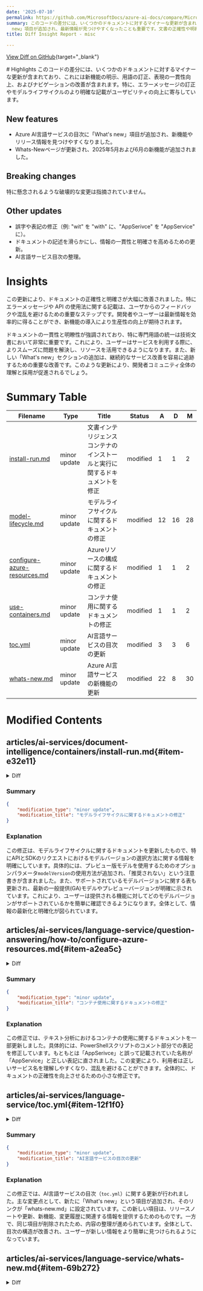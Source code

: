 ```yaml
---
date: '2025-07-10'
permalink: https://github.com/MicrosoftDocs/azure-ai-docs/compare/MicrosoftDocs:2b324c3...MicrosoftDocs:d3417cf
summary: このコードの差分には、いくつかのドキュメントに対するマイナーな更新が含まれています。新機能の明示や用語の訂正、表現の一貫性向上、ナビゲーションの改善が行われました。特にエラーメッセージの訂正やモデルライフサイクルの記載が、ユーザビリティの向上に貢献しています。新たに「What's
  new」項目が追加され、最新情報が見つけやすくなったことも重要です。文書の正確性や明確さが改善され、専門用語の統一が図られることで、ユーザーはよりスムーズにサービスを利用できるようになります。全体として、これらの更新は開発者やユーザーの生産性向上に寄与するものでしょう。
title: Diff Insight Report - misc

---
```


[View Diff on GitHub](https://github.com/MicrosoftDocs/azure-ai-docs/compare/MicrosoftDocs:2b324c3...MicrosoftDocs:d3417cf){target="_blank"}

<format>
# Highlights
このコードの差分には、いくつかのドキュメントに対するマイナーな更新が含まれており、これには新機能の明示、用語の訂正、表現の一貫性向上、およびナビゲーションの改善が含まれます。特に、エラーメッセージの訂正やモデルライフサイクルのより明確な記載がユーザビリティの向上に寄与しています。

## New features
- Azure AI言語サービスの目次に「What's new」項目が追加され、新機能やリリース情報を見つけやすくなりました。
- Whats-Newページが更新され、2025年5月および6月の新機能が追加されました。

## Breaking changes
特に懸念されるような破壊的な変更は指摘されていません。

## Other updates
- 誤字や表記の修正（例: "wit" を "with" に、"AppSerivce" を "AppService" に）。
- ドキュメントの記述を滑らかにし、情報の一貫性と明確さを高めるための更新。
- AI言語サービス目次の整理。

# Insights
この更新により、ドキュメントの正確性と明確さが大幅に改善されました。特にエラーメッセージや API の使用法に関する記載は、ユーザからのフィードバックや混乱を避けるための重要なステップです。開発者やユーザーは最新情報を効率的に得ることができ、新機能の導入により生産性の向上が期待されます。

ドキュメントの一貫性と明瞭性が強調されており、特に専門用語の統一は技術文書において非常に重要です。これにより、ユーザーはサービスを利用する際に、よりスムーズに問題を解決し、リソースを活用できるようになります。また、新しい「What's new」セクションの追加は、継続的なサービス改善を容易に追跡するための重要な改善です。このような更新により、開発者コミュニティ全体の理解と採用が促進されるでしょう。
</format>

# Summary Table
|  Filename  | Type |    Title    | Status | A  | D  | M  |
|------------|------|-------------|--------|----|----|----|
| [install-run.md](#item-e32e11) | minor update | 文書インテリジェンスコンテナのインストールと実行に関するドキュメントを修正 | modified | 1 | 1 | 2 | 
| [model-lifecycle.md](#item-417f3f) | minor update | モデルライフサイクルに関するドキュメントの修正 | modified | 12 | 16 | 28 | 
| [configure-azure-resources.md](#item-a2ea5c) | minor update | Azureリソースの構成に関するドキュメントの修正 | modified | 1 | 1 | 2 | 
| [use-containers.md](#item-9dddb4) | minor update | コンテナ使用に関するドキュメントの修正 | modified | 1 | 1 | 2 | 
| [toc.yml](#item-12f1f0) | minor update | AI言語サービスの目次の更新 | modified | 3 | 3 | 6 | 
| [whats-new.md](#item-69b272) | minor update | Azure AI言語サービスの新機能の更新 | modified | 22 | 8 | 30 | 


# Modified Contents
## articles/ai-services/document-intelligence/containers/install-run.md{#item-e32e11}

<details>
<summary>Diff</summary>
````diff
@@ -1178,7 +1178,7 @@ The Document Intelligence containers send billing information to Azure by using
 
 Queries to the container are billed at the pricing tier of the Azure resource used for the API `Key`. Billing is calculated for each container instance used to process your documents and images.
 
-If you receive the following error: *Container isn't in a valid state. Subscription validation failed with status 'OutOfQuota' API key is out of quota*. It's an indicator that your containers aren't communication wit the billing endpoint.
+If you receive the following error: *Container isn't in a valid state. Subscription validation failed with status 'OutOfQuota' API key is out of quota*. It's an indicator that your containers aren't communication with the billing endpoint.
 
 ### Connect to Azure
 
````
</details>

### Summary

```json
{
    "modification_type": "minor update",
    "modification_title": "文書インテリジェンスコンテナのインストールと実行に関するドキュメントを修正"
}
```

### Explanation
この修正は、文書インテリジェンスコンテナに関するドキュメントの記述内容を微調整したものです。具体的には、エラーメッセージの説明文において、誤って「communication」単語が「wit」と綴られていた部分を、「with」に修正しました。この変更は文書の明確さを改善し、ユーザーに正確な情報を提供することを目的としています。全体として、エラーメッセージの理解を助けるための重要な修正です。

## articles/ai-services/language-service/concepts/model-lifecycle.md{#item-417f3f}

<details>
<summary>Diff</summary>
````diff
@@ -28,29 +28,25 @@ We recommend using the `latest` model version to utilize the latest and highest
 
 Preview models used for preview features do not maintain a minimum retirement period and may be deprecated at any time.
 
-By default, API and SDK requests will use the latest Generally Available model. You can use an optional parameter to select the version of the model to be used (not recommended).
+By default, API and SDK requests will use the latest Generally Available model. To use a model in preview, you can use an optional parameter `modelVersion` to select the preview version of the model to be used (not recommended for GA models).
 
 > [!NOTE]
 > If you are using a model version that is not listed in the table, then it was subjected to the expiration policy.
 
 Use the table below to find which model versions are supported by each feature:
 
-| Feature                                             | Supported generally available (GA) version     | Supported preview versions                  |
+| Feature                                             | Supported generally available (GA) version     | Latest supported preview versions           |
 |-----------------------------------------------------|------------------------------------------------|---------------------------------------------|
-| Sentiment Analysis and opinion mining               | `latest*`                                      |                                             |
-| Language Detection                                  | `latest*`                                      |                                             |
-| Entity Linking                                      | `latest*`                                      |                                             |
-| Named Entity Recognition (NER)                      | `latest*`                                      | `2024-04-15-preview**`                      |
-| Personally Identifiable Information (PII) detection | `latest*`                                      | `2024-04-15-preview**`                      | 
-| PII detection for conversations                     | `latest*`                                      | `2024-11-01-preview**`                      |
-| Question answering                                  | `latest*`                                      |                                             |
-| Text Analytics for health                           | `latest*`                                      | `2022-08-15-preview`, `2023-01-01-preview**`|
-| Key phrase extraction                               | `latest*`                                      |                                             | 
-| Summarization                                       |  `latest*`                                     |                                             |
-
-
-\* Latest Generally Available (GA) model version
-\*\* Latest preview version
+| Sentiment Analysis and opinion mining               | `latest`                                      |                                              |
+| Language Detection                                  | `latest`                                      |                                              |
+| Entity Linking                                      | `latest`                                      |                                              |
+| Named Entity Recognition (NER)                      | `latest`                                      | `2025-05-15-preview`                         |
+| Personally Identifiable Information (PII) detection | `latest`                                      | `2025-05-15-preview`                         | 
+| PII detection for conversations                     | `latest`                                      | `2024-11-01-preview`                         |
+| Question answering                                  | `latest`                                      |                                              |
+| Text Analytics for health                           | `latest`                                      | `2023-04-15-preview`                         |
+| Key phrase extraction                               | `latest`                                      |                                              | 
+| Summarization                                       | `latest`                                      | `2025-06-10-preview` (only available for `issue` and `resolution` aspects in conversation summarization)  |
 
 
 ## Custom features
````
</details>

### Summary

```json
{
    "modification_type": "minor update",
    "modification_title": "モデルライフサイクルに関するドキュメントの修正"
}
```

### Explanation
この修正は、モデルライフサイクルに関するドキュメントを更新したもので、特にAPIとSDKのリクエストにおけるモデルバージョンの選択方法に関する情報を明確にしています。具体的には、プレビュー版モデルを使用するためのオプションパラメータ`modelVersion`の使用方法が追加され、「推奨されない」という注意書きが含まれました。また、サポートされているモデルバージョンに関する表も更新され、最新の一般提供(GA)モデルやプレビューバージョンが明確に示されています。これにより、ユーザーは提供される機能に対してどのモデルバージョンがサポートされているかを簡単に確認できるようになります。全体として、情報の最新化と明確化が図られています。

## articles/ai-services/language-service/question-answering/how-to/configure-azure-resources.md{#item-a2ea5c}

<details>
<summary>Diff</summary>
````diff
@@ -11,7 +11,7 @@ ms.custom: language-service-question-answering
 
 # Configure your environment for Azure AI resources
 
-In this guide, we walk you through configuring your Azure AI resources and permissions for custom question and answering projects, enabling you to fine-tune models with Azure AI Search and Custom Question Answering (CQA). Completing this setup is essential for fully integrating your environment with Azure AI Services. You only need to perform this setup once—afterward, you have seamless access to advanced, AI-powered question answering capabilities.
+In this guide, we walk you through configuring your Azure AI resources and permissions for custom question and answering projects, enabling you to fine-tune models with Azure AI Search and Custom Question Answering (CQA). Completing this setup is essential for fully integrating your environment with Azure AI services resources. You only need to perform this setup once—afterward, you have seamless access to advanced, AI-powered question answering capabilities.
 
 In addition, we show you how to assign the correct roles and permissions within the Azure portal. These steps help you get started quickly and effectively with Azure AI Language.
 
````
</details>

### Summary

```json
{
    "modification_type": "minor update",
    "modification_title": "Azureリソースの構成に関するドキュメントの修正"
}
```

### Explanation
この修正は、Azure AIリソースの構成に関するガイドラインを小幅に更新したものです。具体的には、文中の表現を「Azure AI Services」に関するリソースに合わせて滑らかにし、「Azure AI Services resources」という表現に変更されています。この微調整により、用語の一貫性が強化され、利用者にとってより明確に理解できる内容となっています。全体的に、ドキュメントの明瞭さと正確性を高めるための調整です。

## articles/ai-services/language-service/text-analytics-for-health/how-to/use-containers.md{#item-9dddb4}

<details>
<summary>Diff</summary>
````diff
@@ -128,7 +128,7 @@ Run this PowerShell script using the Azure CLI to create a Web App for Container
 ```azurecli
 $subscription_name = ""                    # THe name of the subscription you want you resource to be created on.
 $resource_group_name = ""                  # The name of the resource group you want the AppServicePlan
-                                           #    and AppSerivce to be attached to.
+                                           #    and AppService to be attached to.
 $resources_location = ""                   # This is the location you wish the AppServicePlan to be deployed to.
                                            #    You can use the "az account list-locations -o table" command to
                                            #    get the list of available locations and location code names.
````
</details>

### Summary

```json
{
    "modification_type": "minor update",
    "modification_title": "コンテナ使用に関するドキュメントの修正"
}
```

### Explanation
この修正では、テキスト分析におけるコンテナの使用に関するドキュメントを一部更新しました。具体的には、PowerShellスクリプトのコメント部分での表記を修正しています。もともとは「AppSerivce」と誤って記載されていた名称が「AppService」と正しい表記に直されました。この変更により、利用者は正しいサービス名を理解しやすくなり、混乱を避けることができます。全体的に、ドキュメントの正確性を向上させるための小さな修正です。

## articles/ai-services/language-service/toc.yml{#item-12f1f0}

<details>
<summary>Diff</summary>
````diff
@@ -7,6 +7,9 @@ items:
   - name: What is Azure AI Language?
     href: overview.md
     displayName: overview, introduction
+  - name: What's new
+    href: whats-new.md
+    displayName: release notes, updates, new features, changelog
   - name: Pricing
     href: https://aka.ms/unifiedLanguagePricing
   - name: Language support
@@ -18,9 +21,6 @@ items:
   - name: Quotas and limits
     href: concepts/data-limits.md
     displayName: service limits, rate, usage
-  - name: What's new
-    href: whats-new.md
-    displayName: release notes, updates, new features, changelog
 - name: Azure AI Language capabilities
   items:
   - name: Custom text classification
````
</details>

### Summary

```json
{
    "modification_type": "minor update",
    "modification_title": "AI言語サービスの目次の更新"
}
```

### Explanation
この修正では、AI言語サービスの目次（`toc.yml`）に関する更新が行われました。主な変更点として、新たに「What's new」という項目が追加され、そのリンクが「whats-new.md」に設定されています。この新しい項目は、リリースノートや更新、新機能、変更履歴に関連する情報を提供するためのものです。一方で、同じ項目が削除されたため、内容の整理が進められています。全体として、目次の構造が改善され、ユーザーが新しい情報をより簡単に見つけられるようになっています。

## articles/ai-services/language-service/whats-new.md{#item-69b272}

<details>
<summary>Diff</summary>
````diff
@@ -6,34 +6,48 @@ author: laujan
 manager: nitinme
 ms.service: azure-ai-language
 ms.topic: whats-new
-ms.date: 06/02/2025
+ms.date: 07/09/2025
 ms.author: lajanuar
 ---
 
 # What's new in Azure AI Language?
 
 Azure AI Language is updated on an ongoing basis. Bookmark this page to stay up to date with release notes, feature enhancements, and our newest documentation.
 
+## June 2025
+
+* A new version of the Conversational Language Understanding (CLU) training configuration, aimed at minimizing overpredictions of the [None intent](conversational-language-understanding/concepts/none-intent.md)—particularly in multilingual contexts—is now supported in [REST API version 2025-15-05-preview](/rest/api/language/analyze-conversations/analyze-conversations?view=rest-language-2025-05-15-preview&preserve-view=true).
+
+* The [Build your conversational agent](https://github.com/Azure-Samples/Azure-Language-OpenAI-Conversational-Agent-Accelerator) accelerator project is updated to include a new routing strategy—**TRIAGE_AGENT**. This strategy uses an agent hosted on Azure AI Foundry Agent Service. It utilizes Conversational Language Understanding (CLU) and Custom Question Answering (CQA) as tools to triage user intent for downstream agent routing. Additionally, these tools help deliver precise answers to specific questions. For more information, *see* [TechCommunity Blog Post](https://techcommunity.microsoft.com/blog/azure-ai-services-blog/announcing-azure-ai-language-new-features-to-accelerate-your-agent-development/4415216)
+
+* The following [.NET SDKs](/dotnet/api/overview/azure/ai.textanalytics-readme?view=azure-dotnet&preserve-view=true) are now available, and support the latest REST API version **2025-15-05-preview**:
+
+  * [Azure.AI.Language.Text 1.0.0-beta.3](https://github.com/Azure/azure-sdk-for-net/blob/main/sdk/cognitivelanguage/Azure.AI.Language.Conversations/CHANGELOG.md) provides inference capabilities for a wide range of language processing tasks. These tasks include language detection, sentiment analysis, key phrase extraction, and named entity recognition (NER). The capabilities also cover personally identifiable information (PII) entity recognition, entity linking, text analytics for healthcare, custom NER, and custom text classification. In addition, both extractive and abstractive text summarization are supported.
+
+  * [Azure.AI.Language.Conversation 2.0.0-beta.3](https://github.com/Azure/azure-sdk-for-net/blob/main/sdk/cognitivelanguage/Azure.AI.Language.Conversations/CHANGELOG.md) provides inference capabilities for conversational PII, conversational language understanding (CLU), and conversation summarization.
+
+* The Text PII GPU container is now available for integration. You can access it on the [Microsoft Artifact Registry](https://mcr.microsoft.com/artifact/mar/azure-cognitive-services/textanalytics/pii/) using the tag `gpu`.
+
 ## May 2025
 
 **2025-05-15-preview release**. The [latest API preview version](/rest/api/language/operation-groups?view=rest-language-2025-05-15-preview&preserve-view=true) includes updates for named entity recognition (NER) and PII detection:
 * New entity type support for `DateOfBirth`, `BankAccountNumber`, `PassportNumber`, and `DriversLicenseNumber`.
 * Improved AI quality for `PhoneNumber` entity type.
-  
+
 **New agent templates**. Azure AI Language now supports the following agent templates:
 *  [Intent routing](../agents/concepts/agent-catalog.md): Detects user intent and provides precise answers, ideal for deterministic intent routing, and exact question answering with human oversight.
 *   [Exact question answering](../agents/concepts/agent-catalog.md): Delivers consistent, accurate responses to high-value predefined questions through deterministic methods.
-  
+
 **PII detection enhancements**. Azure AI Language introduces new customization and entity subtype features for PII detection:
 *  [Customize PII detection using your own regex](personally-identifiable-information/how-to/adapt-to-domain-pii.md#customizing-pii-detection-using-your-own-regex-only-available-for-text-pii-container) (Text PII container only).
 *  [Specify values to exclude from PII output](personally-identifiable-information/how-to/adapt-to-domain-pii.md#customizing-pii-output-by-specifying-values-to-exclude).
 *  [Use entity synonyms for tailored PII detection](personally-identifiable-information/how-to/adapt-to-domain-pii.md#api-schema-for-the-entitysynoyms-parameter).
-  
+
 **Enhanced CLU and CQA Capabilities in Azure AI Foundry**. Azure AI Foundry now offers enhanced capabilities for fine-tuning with custom conversational language understanding (CLU) and conversational question-and-answer (CQA) AI features:
-*	CLU and CQA authoring tools are now available in Azure AI Foundry.
-*	CLU offers a quick deploy option powered by large language models (LLMs) for rapid deployment.
-*	CQA incorporates the QnA Maker scoring algorithm for more accurate responses.
-*	CQA enables exact match answering for precise query resolutions.
+*    CLU and CQA authoring tools are now available in Azure AI Foundry.
+*    CLU offers a quick deploy option powered by large language models (LLMs) for rapid deployment.
+*    CQA incorporates the QnA Maker scoring algorithm for more accurate responses.
+*    CQA enables exact match answering for precise query resolutions.
 
 **For more updates, see our latest [TechCommunity Blog Post](https://techcommunity.microsoft.com/blog/azure-ai-services-blog/announcing-azure-ai-language-new-features-to-accelerate-your-agent-development/4415216)**.
 
````
</details>

### Summary

```json
{
    "modification_type": "minor update",
    "modification_title": "Azure AI言語サービスの新機能の更新"
}
```

### Explanation
この修正では、Azure AI言語サービスに関する「What's New」ページが更新され、新機能やリリースノートの内容が追加されました。具体的には、2025年6月と5月の新機能が詳述されており、Conversational Language Understanding (CLU)の新バージョンや、新しいエージェントテンプレートのサポートが含まれています。また、.NET SDKの更新情報や、Text PII GPUコンテナの利用可能性についても述べられています。一部の過去の情報も削除されたため、最新の情報により、ユーザーは新機能をより効率的に把握できるようになっています。この更新は、新機能に関する理解を深め、開発者にとって有益な情報を提供することを目指しています。



